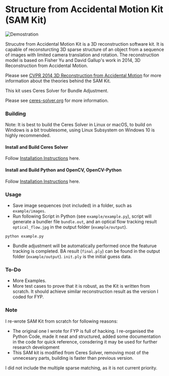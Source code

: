 Structure from Accidental Motion Kit (SAM Kit)
===================================================

![Demostration](http://imgur.com/MmPxeXH.png)

Strucutre from Accidental Motion Kit is a 3D reconstruction software kit. It is capable of reconsturcting 3D sparse structure of an object from a sequence of images with limited camera translation and rotation. The reconstruction model is based on Fisher Yu and David Gallup's work in 2014, 3D Reconstruction from Accidental Motion.

Please see [CVPR 2014 3D Reconstruction from Accidental Motion](http://www.yf.io/p/tiny) for more information about the theories behind the SAM Kit.

This kit uses Ceres Solver for Bundle Adjustment.

Please see [ceres-solver.org](http://ceres-solver.org/) for more
information.

### Building

Note: It is best to build the Ceres Solver in Linux or macOS, to build on Windows is a bit troublesome, using Linux Subsystem on Windows 10 is highly recommended. 

#### Install and Build Ceres Solver
Follow [Installation Instructions](http://ceres-solver.org/building.html) here.

#### Install and Build Python and OpenCV, OpenCV-Python
Follow [Installation Instructions](http://www.pyimagesearch.com/2015/06/22/install-opencv-3-0-and-python-2-7-on-ubuntu/) here.

### Usage

* Save image sequences (not included) in a folder, such as `example/images`.
* Run following Script in Python (see `example/example.py`), script will generate a bundler file `bundle.out`, and an optical flow tracking result `optical_flow.jpg` in the output folder (`example/output`).
```
python example.py
```
* Bundle adjustment will be automatically performed once the featurue tracking is completed. BA result (`final.ply`) can be found in the output folder  (`example/output`). `init.ply` is the initial guess data.

### To-Do

* More Examples.
* More test cases to prove that it is robust, as the Kit is written from scratch. It should achieve similar reconstruction result as the version I coded for FYP.

### Note

I re-wrote SAM Kit from scratch for following reasons:
* The original one I wrote for FYP is full of hacking. I re-organised the Python Code, made it neat and structured, added some documentation in the code for quick reference, consdering it may be used for further research development
* This SAM kit is modified from Ceres Solver, removing most of the unnecesary parts, building is faster than previous version.

I did not include the multiple sparse matching, as it is not current priority.